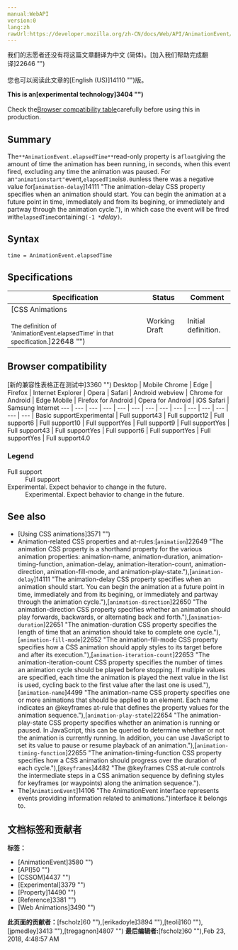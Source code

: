```yaml
---
manual:WebAPI
version:0
lang:zh
rawUrl:https://developer.mozilla.org/zh-CN/docs/Web/API/AnimationEvent/elapsedTime
---
```




<bdi>我们的志愿者还没有将这篇文章翻译为<bdi>中文 (简体)</bdi>。[加入我们帮助完成翻译]22646 "")<br></br>您也可以阅读此文章的[English (US)]14110 "")版。</bdi>






**This is an[experimental technology]3404 "")**<br></br>Check the[Browser compatibility table](%3560#Browser_compatibility "")carefully before using this in production.



## Summary<a name="Summary"></a>


The`**AnimationEvent.elapsedTime**`read-only property is a`float`giving the amount of time the animation has been running, in seconds, when this event fired, excluding any time the animation was paused. For an`"animationstart"`event,`elapsedTime`is`0.0`unless there was a negative value for[`animation-delay`]14111 "The animation-delay CSS property specifies when an animation should start. You can begin the animation at a future point in time, immediately and from its begining, or immediately and partway through the animation cycle."), in which case the event will be fired with`elapsedTime`containing`(-1 *`<em>delay</em>`)`.


## Syntax<a name="Syntax"></a>

```
time = AnimationEvent.elapsedTime
```

## Specifications<a name="Specifications"></a>
Specification | Status | Comment 
 ---  |  ---  |  ---  | 
[CSS Animations<br></br><small>The definition of &#39;AnimationEvent.elapsedTime&#39; in that specification.</small>]22648 "") | Working Draft | Initial definition. 


## Browser compatibility<a name="Browser_compatibility"></a>
[新的兼容性表格正在测试中<i></i>]3360 "")
<abbr>Desktop<i></i></abbr> | <abbr>Mobile<i></i></abbr> 
<abbr>Chrome<i></i></abbr> | <abbr>Edge<i></i></abbr> | <abbr>Firefox<i></i></abbr> | <abbr>Internet Explorer<i></i></abbr> | <abbr>Opera<i></i></abbr> | <abbr>Safari<i></i></abbr> | <abbr>Android webview<i></i></abbr> | <abbr>Chrome for Android<i></i></abbr> | <abbr>Edge Mobile<i></i></abbr> | <abbr>Firefox for Android<i></i></abbr> | <abbr>Opera for Android<i></i></abbr> | <abbr>iOS Safari<i></i></abbr> | <abbr>Samsung Internet<i></i></abbr> 
 ---  |  ---  |  ---  |  ---  |  ---  |  ---  |  ---  |  ---  |  ---  |  ---  |  ---  |  ---  |  ---  |  ---  | 
Basic support<abbr>Experimental<i></i></abbr> | <abbr>Full support</abbr>43 | <abbr>Full support</abbr>12 | <abbr>Full support</abbr>6 | <abbr>Full support</abbr>10 | <abbr>Full support</abbr>Yes | <abbr>Full support</abbr>9 | <abbr>Full support</abbr>Yes | <abbr>Full support</abbr>43 | <abbr>Full support</abbr>Yes | <abbr>Full support</abbr>6 | <abbr>Full support</abbr>Yes | <abbr>Full support</abbr>Yes | <abbr>Full support</abbr>4.0 


### Legend<a name="Legend"></a>
<dl><dt id=''><abbr>Full support</abbr></dt><dd>Full support</dd><dt id=''><abbr>Experimental. Expect behavior to change in the future.<i></i></abbr></dt><dd>Experimental. Expect behavior to change in the future.</dd></dl>

## See also<a name="See_also"></a>

* [Using CSS animations]3571 "")
* Animation-related CSS properties and at-rules:[`animation`]22649 "The animation CSS property is a shorthand property for the various animation properties: animation-name, animation-duration, animation-timing-function, animation-delay, animation-iteration-count, animation-direction, animation-fill-mode, and animation-play-state."),[`animation-delay`]14111 "The animation-delay CSS property specifies when an animation should start. You can begin the animation at a future point in time, immediately and from its begining, or immediately and partway through the animation cycle."),[`animation-direction`]22650 "The animation-direction CSS property specifies whether an animation should play forwards, backwards, or alternating back and forth."),[`animation-duration`]22651 "The animation-duration CSS property specifies the length of time that an animation should take to complete one cycle."),[`animation-fill-mode`]22652 "The animation-fill-mode CSS property specifies how a CSS animation should apply styles to its target before and after its execution."),[`animation-iteration-count`]22653 "The animation-iteration-count CSS property specifies the number of times an animation cycle should be played before stopping. If multiple values are specified, each time the animation is played the next value in the list is used, cycling back to the first value after the last one is used."),[`animation-name`]4499 "The animation-name CSS property specifies one or more animations that should be applied to an element. Each name indicates an @keyframes at-rule that defines the property values for the animation sequence."),[`animation-play-state`]22654 "The animation-play-state CSS property specifies whether an animation is running or paused. In JavaScript, this can be queried to determine whether or not the animation is currently running. In addition, you can use JavaScript to set its value to pause or resume playback of an animation."),[`animation-timing-function`]22655 "The animation-timing-function CSS property specifies how a CSS animation should progress over the duration of each cycle."),[`@keyframes`]4482 "The @keyframes CSS at-rule controls the intermediate steps in a CSS animation sequence by defining styles for keyframes (or waypoints) along the animation sequence.").
* The[`AnimationEvent`]14106 "The AnimationEvent interface represents events providing information related to animations.")interface it belongs to.



## 文档标签和贡献者
**标签：**
* [AnimationEvent]3580 "")
* [API]50 "")
* [CSSOM]4437 "")
* [Experimental]3379 "")
* [Property]14490 "")
* [Reference]3381 "")
* [Web Animations]3490 "")

**此页面的贡献者：**[fscholz]60 ""),[erikadoyle]3894 ""),[teoli]160 ""),[jpmedley]3413 ""),[tregagnon]4807 "")
**最后编辑者:**[fscholz]60 ""),<time>Feb 23, 2018, 4:48:57 AM</time>


